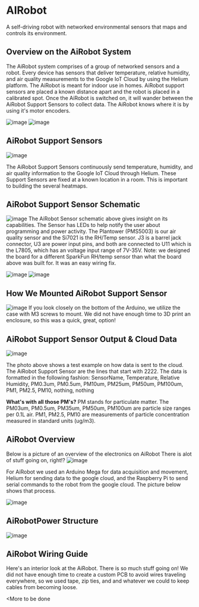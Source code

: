 # AIRobot
A self-driving robot with networked environmental sensors that maps and controls its environment.

## Overview on the AiRobot System
The AiRobot system comprises of a group of networked sensors and a robot. Every device has sensors that deliver temperature, relative humidity, and air quality measurements to the Google IoT Cloud by using the Helium platform.
The AiRobot is meant for indoor use in homes. AiRobot support sensors are placed a known distance apart and the robot is placed in a calibrated spot. Once the AiRobot is switched on, it will wander between the AiRobot Support Sensors to collect data. The AiRobot knows where it is by using it's motor encoders.

![image](https://github.com/TylerBerzzz/AIRobot/assets/30520534/a669fd33-8d36-4374-a992-5a4bb7fdcf45)
![image](https://github.com/TylerBerzzz/AIRobot/assets/30520534/0919ab42-bb3b-44db-9400-59ed3cf76e79)


## AiRobot Support Sensors
![image](https://github.com/TylerBerzzz/AIRobot/assets/30520534/20bddace-2c83-4da1-a40a-1d98f9fe0eae)

The AiRobot Support Sensors continuously send temperature, humidity, and air quality information to the Google IoT Cloud through Helium. These Support Sensors are fixed at a known location in a room. This is important to building the several heatmaps.

## AiRobot Support Sensor Schematic
![image](https://github.com/TylerBerzzz/AIRobot/assets/30520534/5e6c85fd-e8b2-46ad-827a-fd2197b5a678)
The AiRobot Sensor schematic above gives insight on its capabilities. The Sensor has LEDs to help notify the user about programming and power activity. The Plantower (PMS5003) is our air quality sensor and the Si7021 is the RH/Temp sensor. J3 is a barrel jack connector, U3 are power input pins, and both are connected to U11 which is the L7805, which has an voltage input range of 7V-35V.
Note: we designed the board for a different SparkFun RH/temp sensor than what the board above was built for. It was an easy wiring fix.

![image](https://github.com/TylerBerzzz/AIRobot/assets/30520534/8953f965-7364-48b3-b32a-a5b9c1343512)
![image](https://github.com/TylerBerzzz/AIRobot/assets/30520534/5eb69880-e15c-4abd-9b66-ad03e2935e8e)

## How We Mounted AiRobot Support Sensor
![image](https://github.com/TylerBerzzz/AIRobot/assets/30520534/546b1401-9c8f-4f5a-a80c-c1e4ab04686c)
If you look closely on the bottom of the Arduino, we utilize the case with M3 screws to mount. We did not have enough time to 3D print an enclosure, so this was a quick, great, option!

## AiRobot Support Sensor Output & Cloud Data
![image](https://github.com/TylerBerzzz/AIRobot/assets/30520534/10e068f6-b50c-46be-8674-36f87f1339f6)

The photo above shows a test example on how data is sent to the cloud. The AiRobot Support Sensor are the lines that start with 2222.
The data is formatted in the following fashion:
SensorName, Temperature, Relative Humidity, PM0.3um, PM0.5um, PM10um, PM25um, PM50um, PM100um, PM1, PM2.5, PM10, nothing, nothing

**What's with all those PM's?**
PM stands for particulate matter. The PM03um, PM0.5um, PM35um, PM50um, PM100um are particle size ranges per 0.1L air.
PM1, PM2.5, PM10 are measurements of particle concentration measured in standard units (ug/m3).

## AiRobot Overview
Below is a picture of an overview of the electronics on AiRobot There is alot of stuff going on, right!?
![image](https://github.com/TylerBerzzz/AIRobot/assets/30520534/1fe3f5be-f47a-4543-a200-1d9c1e9b4b6d)

For AiRobot we used an Arduino Mega for data acquisition and movement, Helium for sending data to the google cloud, and the Raspberry Pi to send serial commands to the robot from the google cloud. The picture below shows that process.

![image](https://github.com/TylerBerzzz/AIRobot/assets/30520534/6246a750-dec5-4023-a193-62db6cf2c89b)

## AiRobotPower Structure
![image](https://github.com/TylerBerzzz/AIRobot/assets/30520534/feff0beb-8908-4c51-b78f-31200b648749)

## AiRobot Wiring Guide
Here's an interior look at the AiRobot. There is so much stuff going on! We did not have enough time to create a custom PCB to avoid wires traveling everywhere, so we used tape, zip ties, and and whatever we could to keep cables from becoming loose.

<More to be done

